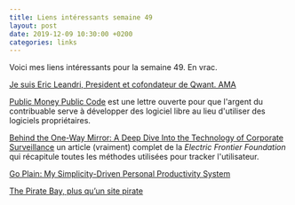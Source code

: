 ```yaml
---
title: Liens intéressants semaine 49
layout: post
date: 2019-12-09 10:30:00 +0200
categories: links
---
```

Voici mes liens intéressants pour la semaine 49. En vrac.

[Je suis Eric Leandri, President et cofondateur de Qwant. AMA](https://www.reddit.com/r/france/comments/e4vo55/ama_je_suis_eric_leandri_president_et_cofondateur/)

[Public Money Public Code](https://publiccode.eu/) est une lettre ouverte pour que l'argent du contribuable serve à développer des logiciel libre au lieu d'utiliser des logiciels propriétaires.

[Behind the One-Way Mirror: A Deep Dive Into the Technology of Corporate Surveillance](https://www.eff.org/wp/behind-the-one-way-mirror) un article (vraiment) complet de la _Electric Frontier Foundation_ qui récapitule toutes les méthodes utilisées pour tracker l'utilisateur.

[Go Plain: My Simplicity-Driven Personal Productivity System](https://www.ostricher.com/2016/03/go-plain-personal-productivity-system/)

[The Pirate Bay, plus qu’un site pirate](https://pando.world/the-pirate-bay-ce-provocateur/)
